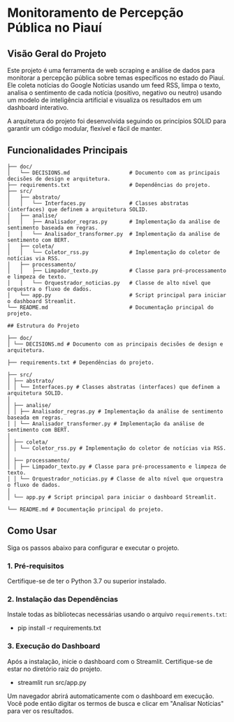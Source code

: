 # Monitoramento de Percepção Pública no Piauí

## Visão Geral do Projeto

Este projeto é uma ferramenta de web scraping e análise de dados para monitorar a percepção pública sobre temas específicos no estado do Piauí. Ele coleta notícias do Google Notícias usando um feed RSS, limpa o texto, analisa o sentimento de cada notícia (positivo, negativo ou neutro) usando um modelo de inteligência artificial e visualiza os resultados em um dashboard interativo.

A arquitetura do projeto foi desenvolvida seguindo os princípios SOLID para garantir um código modular, flexível e fácil de manter.

## Funcionalidades Principais

```text
├── doc/
│   └── DECISIONS.md                   # Documento com as principais decisões de design e arquitetura.
├── requirements.txt                   # Dependências do projeto.
├── src/
│   ├── abstrato/
│   │   └── Interfaces.py              # Classes abstratas (interfaces) que definem a arquitetura SOLID.
│   ├── analise/
│   │   ├── Analisador_regras.py       # Implementação da análise de sentimento baseada em regras.
│   │   └── Analisador_transformer.py  # Implementação da análise de sentimento com BERT.
│   ├── coleta/
│   │   └── Coletor_rss.py             # Implementação do coletor de notícias via RSS.
│   ├── processamento/
│   │   ├── Limpador_texto.py          # Classe para pré-processamento e limpeza de texto.
│   │   └── Orquestrador_noticias.py   # Classe de alto nível que orquestra o fluxo de dados.
│   └── app.py                         # Script principal para iniciar o dashboard Streamlit.
└── README.md                          # Documentação principal do projeto.

## Estrutura do Projeto

├── doc/
│ └── DECISIONS.md # Documento com as principais decisões de design e arquitetura.

├── requirements.txt # Dependências do projeto.

├── src/
│ ├── abstrato/
│ │ └── Interfaces.py # Classes abstratas (interfaces) que definem a arquitetura SOLID.
│
│ ├── analise/
│ │ ├── Analisador_regras.py # Implementação da análise de sentimento baseada em regras.
│ │ └── Analisador_transformer.py # Implementação da análise de sentimento com BERT.
│
│ ├── coleta/
│ │ └── Coletor_rss.py # Implementação do coletor de notícias via RSS.
│
│ ├── processamento/
│ │ ├── Limpador_texto.py # Classe para pré-processamento e limpeza de texto.
│ │ └── Orquestrador_noticias.py # Classe de alto nível que orquestra o fluxo de dados.
│
│ └── app.py # Script principal para iniciar o dashboard Streamlit.

└── README.md # Documentação principal do projeto.
````


## Como Usar

Siga os passos abaixo para configurar e executar o projeto.

### 1. Pré-requisitos

Certifique-se de ter o Python 3.7 ou superior instalado.

### 2. Instalação das Dependências

Instale todas as bibliotecas necessárias usando o arquivo `requirements.txt`:

- pip install -r requirements.txt

### 3. Execução do Dashboard

Após a instalação, inicie o dashboard com o Streamlit. Certifique-se de estar no diretório raiz do projeto.

- streamlit run src/app.py

Um navegador abrirá automaticamente com o dashboard em execução. Você pode então digitar os termos de busca e clicar em "Analisar Notícias" para ver os resultados.
